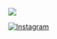 <a href="https://instagram.com/aquiiiles"> <img src="https://myoctocat.com/assets/images/base-octocat.svg"> </a>

<a href="https://instagram.com/aquiiiles" target="_blank"><img alt="Instagram" src="https://img.shields.io/badge/GitHub-%2312100E.svg?&style=for-the-badge&logo=Github&logoColor=white" /></a>

